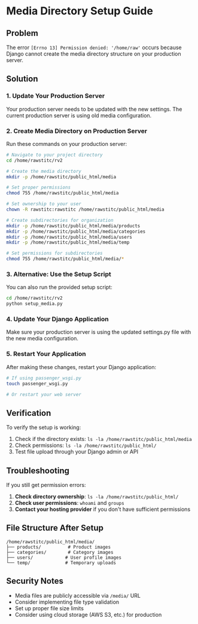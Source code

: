 # Media Directory Setup Guide

## Problem
The error `[Errno 13] Permission denied: '/home/raw'` occurs because Django cannot create the media directory structure on your production server.

## Solution

### 1. Update Your Production Server

Your production server needs to be updated with the new settings. The current production server is using old media configuration.

### 2. Create Media Directory on Production Server

Run these commands on your production server:

```bash
# Navigate to your project directory
cd /home/rawstitc/rv2

# Create the media directory
mkdir -p /home/rawstitc/public_html/media

# Set proper permissions
chmod 755 /home/rawstitc/public_html/media

# Set ownership to your user
chown -R rawstitc:rawstitc /home/rawstitc/public_html/media

# Create subdirectories for organization
mkdir -p /home/rawstitc/public_html/media/products
mkdir -p /home/rawstitc/public_html/media/categories
mkdir -p /home/rawstitc/public_html/media/users
mkdir -p /home/rawstitc/public_html/media/temp

# Set permissions for subdirectories
chmod 755 /home/rawstitc/public_html/media/*
```

### 3. Alternative: Use the Setup Script

You can also run the provided setup script:

```bash
cd /home/rawstitc/rv2
python setup_media.py
```

### 4. Update Your Django Application

Make sure your production server is using the updated settings.py file with the new media configuration.

### 5. Restart Your Application

After making these changes, restart your Django application:

```bash
# If using passenger_wsgi.py
touch passenger_wsgi.py

# Or restart your web server
```

## Verification

To verify the setup is working:

1. Check if the directory exists: `ls -la /home/rawstitc/public_html/media`
2. Check permissions: `ls -la /home/rawstitc/public_html/`
3. Test file upload through your Django admin or API

## Troubleshooting

If you still get permission errors:

1. **Check directory ownership**: `ls -la /home/rawstitc/public_html/`
2. **Check user permissions**: `whoami` and `groups`
3. **Contact your hosting provider** if you don't have sufficient permissions

## File Structure After Setup

```
/home/rawstitc/public_html/media/
├── products/          # Product images
├── categories/        # Category images  
├── users/            # User profile images
└── temp/             # Temporary uploads
```

## Security Notes

- Media files are publicly accessible via `/media/` URL
- Consider implementing file type validation
- Set up proper file size limits
- Consider using cloud storage (AWS S3, etc.) for production


